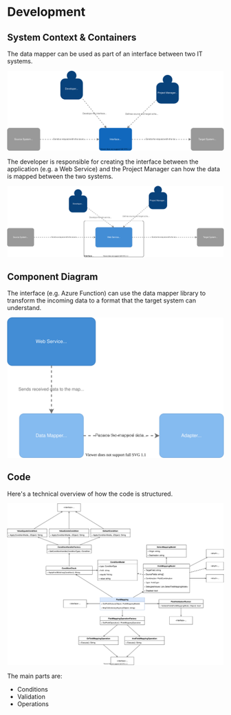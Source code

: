 # Development

## System Context & Containers

The data mapper can be used as part of an interface between two IT systems.

![System Context](./l1-system-context.dio.svg)

The developer is responsible for creating the interface between the application (e.g. a Web Service) and the Project Manager can how the data is mapped between the two systems.

![Container Diagram](./l2-container-diagram.dio.svg)

## Component Diagram

The interface (e.g. Azure Function) can use the data mapper library to transform the incoming data to a format that the target system can understand.

![Component Diagram](./l3-component-diagram.dio.svg)

## Code

Here's a technical overview of how the code is structured.

![Code](./l4-code.dio.svg)

The main parts are:

- Conditions
- Validation
- Operations
